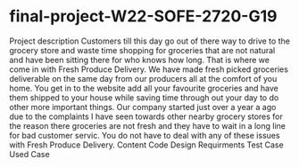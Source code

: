 # final-project-W22-SOFE-2720-G19
Project description 
Customers till this day go out of there way to drive to the grocery store and waste time shopping for groceries that are not natural and have been sitting there for who knows how long. That is where we come in with Fresh Produce Delivery. We have made fresh picked groceries deliverable on the same day from our producers all at the comfort of you home. You get in to the website add all your favourite groceries and have them shipped to your house while saving time through out your day to do other more important things. Our company started just over a year a ago due to the complaints I have seen towards other nearby grocery stores for the reason there groceries are not fresh and they have to wait in a long line for bad customer servic. You do not have to deal with any of these issues with Fresh Produce Delivery.
Content
Code
Design 
Requirments
Test Case 
Used Case
